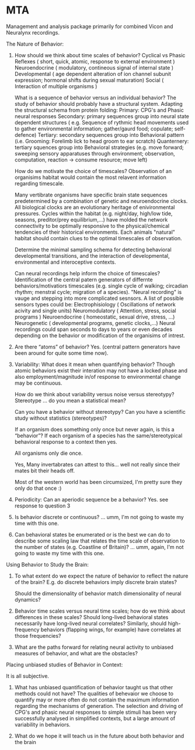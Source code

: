 MTA
===

Management and analysis package primarily for combined Vicon and Neuralynx recordings.

The Nature of Behavior:

  1. How should we think about time scales of behavior? 
       Cyclical vs Phasic
       Reflexes ( short, quick, atomic, response to external environment )
	   Neuroendocrine ( modulatory, contineous signal of internal state )
       Developmental ( age dependent alteration of ion channel subunit
                       expression; hormonal shifts during sexual
                       maturation)
       Social ( Interaction of multiple organisms )
	   
  
     What is a sequence of behavior versus an individual behavior? 
	   The study of behavior should probably have a structural
	   system. Adapting the structural schema from protein folding:
     	   Primary: CPG's and Phasic neural responses
		   Secondary: primary sequences group into neural state
			   dependent structures ( e.g. Sequence of rythmic
  					  head movements used to gather environmental
				      information; gather/gaurd food; copulate;
	                  self-defence)
	       Tertiary: secondary sequences group into Behavioral pattern
			        (i.e. Grooming: Forelimb lick to head groom to ear scratch)
		   Quanternery: tertiary squences group into Behavioral
			           strategies (e.g. move forward; sweeping sensory
					   apparatuses through environment; observation,
                       computation, reaction -> consume resource; move left)
	 
	 
	 How do we motivate the choice of timescales? 
	   Observation of an organisims habitat would contain the most
	   relavent information regarding timescale. 
	   
	   Many vertibrate organisms have specific brain state sequences
	   predetermined by a combination of genetic and neuroendocrine
	   clocks. All biological clocks are an evolutionary heritage of
	   enivironmental pressures. Cycles within the habitat
	   (e.g. night/day, high/low tide, seasons, preditor/prey
	   equilibrium,...) have molded the network connectivity to be
	   optimally responsive to the physical/chemical tendencies of
	   their historical environments. Each animals "natural" habitat
	   should contain clues to the optimal timescales of observation.

  	   Determine the minimal sampling schema for detecting behavioral
	   developmental transitions, and the interaction of developmental,
  	   environmental and interoceptive contexts.
	   
	 
	 Can neural recordings help inform the choice of timescales?
       Identification of the central patern generators of differnte
       behaviors/motivatiors timescales (e.g. single cycle of walking;
       circadian rhythm; menstral cycle; migration of a
       species). "Neural recording" is vauge and stepping into more
       complicated sesnsors. A list of possible sensors types could be:
           Electrophisiology ( Oscillations of network acivity and
                               single units)
		   Neuromodulatory ( Attention, stress, social programs  )
		   Neuroendocrine ( homeostatic, sexual drive, stress, ...)
           Neurogenetic ( developmental programs, genetic clocks,...)
	   Neural recordings could span seconds to days to years or even
       decades depending on the behavior or modification of the
       organisims of intrest.

      
	  
  2. Are there “atoms” of behavior?
       Yes. (central pattern generators have been around for quite some
       time now).
  
  3. Variability: What does it mean when quantifying behavior? 
       Though atomic behaviors exist their interation may not have a
       locked phase and also employment/magnitude in/of response to environmental
       change may be continuous.
 
     How do we think about variability versus noise versus stereotypy? 
       Stereotype ... do you mean a statistical mean?
	   
	 Can you have a behavior without stereotypy? 
       Can you have a scientific study without statistics (stereotypes)?
	 
	 If an organism does something only once but never again, is this a “behavior”?
       If each organism of a species has the same/stereotypical
       behavioral response to a context then yes.

       All organisms only die once. 	  	 
	   
       Yes, Many invertabrates can attest to this... well not really
	   since their mates bit their heads off. 

       Most of the western world has been circumsized, I'm pretty sure
       they only do that once :)


  4. Periodicity: Can an aperiodic sequence be a behavior?
       Yes. see response to question 3


  5. Is behavior discrete or continuous?
       ... umm, I'm not going to waste my time with this one.


  6. Can behavioral states be enumerated or is the best we can do to
     describe some scaling law that relates the time scale of observation
     to the number of states (e.g. Coastline of Britain)?
       ... umm, again, I'm not going to waste my time with this one.


 Using Behavior to Study the Brain:
 
  1. To what extent do we expect the nature of behavior to reflect the
     nature of the brain? E.g. do discrete behaviors imply discrete brain
     states? 
	 
	 Should the dimensionality of behavior match dimensionality
     of neural dynamics?
	 
	 
  2. Behavior time scales versus neural time scales; how do we think
     about differences in these scales? Should long-lived behavioral
     states necessarily have long-lived neural correlates? Similarly,
     should high-frequency behaviors (flapping wings, for example) have
     correlates at those frequencies?
	 
	 
  3. What are the paths forward for relating neural activity to unbiased
     measures of behavior, and what are the obstacles?


 Placing unbiased studies of Behavior in Context:
  
  It is all subjective.
 
  1. What has unbiased quantification of behavior taught us that other
     methods could not have?
	   The qualities of behevaior we choose to quantify may or more
       often do not contain the maximum information regarding the
       mechanisms of generation. The selection and driving of CPG's
       and phasic neural responses to simple stimuli has been very
       successfully analysed in simplified contexts, but a large
       amount of variability in behaviors.
	 
  2. What do we hope it will teach us in the future about both behavior
     and the brain
         
 
